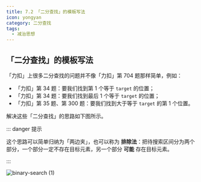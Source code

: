 ```yaml
---
title: 7.2 「二分查找」的模板写法
icon: yongyan
category: 二分查找
tags:
  - 减治思想
---
```


## 「二分查找」的模板写法

「力扣」上很多二分查找的问题并不像「力扣」第 704 题那样简单，例如：

+ 「力扣」第 34 题：要我们找到第 1 个等于 `target` 的位置；
+ 「力扣」第 34 题：要我们找到最后 1 个等于 `target` 的位置；
+ 「力扣」第 35 题、第 300 题：要我们找到大于等于 `target` 的第 1 个位置。

解决这些「二分查找」的思路如下图所示。

::: danger 提示

这个思路可以简单归纳为「两边夹」，也可以称为 **排除法**：把待搜索区间分为两个部分，一个部分一定不存在目标元素，另一个部分 **可能** 存在目标元素。

:::

![binary-search (1)](https://tva1.sinaimg.cn/large/008i3skNgy1gx4gvv33tug30m308w7k3.gif)




